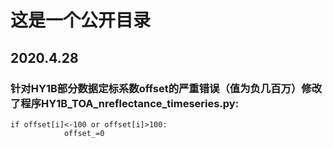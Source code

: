 # 这是一个公开目录
 
## 2020.4.28
### 针对HY1B部分数据定标系数offset的严重错误（值为负几百万）修改了程序HY1B_TOA_nreflectance_timeseries.py:
    if offset[i]<-100 or offset[i]>100:
                offset_=0
